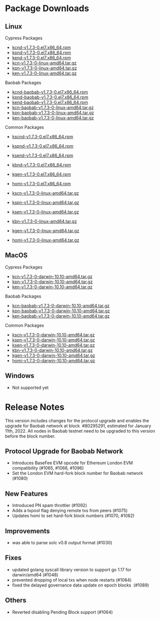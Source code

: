 # Package Downloads <a id="package-downloads"></a>

## Linux <a id="linux"></a>

Cypress Packages
- [kcnd-v1.7.3-0.el7.x86_64.rpm](https://packages.klaytn.net/klaytn/v1.7.3/kcnd-v1.7.3-0.el7.x86_64.rpm)
- [kpnd-v1.7.3-0.el7.x86_64.rpm](https://packages.klaytn.net/klaytn/v1.7.3/kpnd-v1.7.3-0.el7.x86_64.rpm)
- [kend-v1.7.3-0.el7.x86_64.rpm](https://packages.klaytn.net/klaytn/v1.7.3/kend-v1.7.3-0.el7.x86_64.rpm)
- [kcn-v1.7.3-0-linux-amd64.tar.gz](https://packages.klaytn.net/klaytn/v1.7.3/kcn-v1.7.3-0-linux-amd64.tar.gz)
- [kpn-v1.7.3-0-linux-amd64.tar.gz](https://packages.klaytn.net/klaytn/v1.7.3/kpn-v1.7.3-0-linux-amd64.tar.gz)
- [ken-v1.7.3-0-linux-amd64.tar.gz](https://packages.klaytn.net/klaytn/v1.7.3/ken-v1.7.3-0-linux-amd64.tar.gz)

Baobab Packages
- [kcnd-baobab-v1.7.3-0.el7.x86_64.rpm](https://packages.klaytn.net/klaytn/v1.7.3/kcnd-baobab-v1.7.3-0.el7.x86_64.rpm)
- [kpnd-baobab-v1.7.3-0.el7.x86_64.rpm](https://packages.klaytn.net/klaytn/v1.7.3/kpnd-baobab-v1.7.3-0.el7.x86_64.rpm)
- [kend-baobab-v1.7.3-0.el7.x86_64.rpm](https://packages.klaytn.net/klaytn/v1.7.3/kend-baobab-v1.7.3-0.el7.x86_64.rpm)
- [kcn-baobab-v1.7.3-0-linux-amd64.tar.gz](https://packages.klaytn.net/klaytn/v1.7.3/kcn-baobab-v1.7.3-0-linux-amd64.tar.gz)
- [kpn-baobab-v1.7.3-0-linux-amd64.tar.gz](https://packages.klaytn.net/klaytn/v1.7.3/kpn-baobab-v1.7.3-0-linux-amd64.tar.gz)
- [ken-baobab-v1.7.3-0-linux-amd64.tar.gz](https://packages.klaytn.net/klaytn/v1.7.3/ken-baobab-v1.7.3-0-linux-amd64.tar.gz)

Common Packages
- [kscnd-v1.7.3-0.el7.x86_64.rpm](https://packages.klaytn.net/klaytn/v1.7.3/kscnd-v1.7.3-0.el7.x86_64.rpm)
- [kspnd-v1.7.3-0.el7.x86_64.rpm](https://packages.klaytn.net/klaytn/v1.7.3/kspnd-v1.7.3-0.el7.x86_64.rpm)
- [ksend-v1.7.3-0.el7.x86_64.rpm](https://packages.klaytn.net/klaytn/v1.7.3/ksend-v1.7.3-0.el7.x86_64.rpm)
- [kbnd-v1.7.3-0.el7.x86_64.rpm](https://packages.klaytn.net/klaytn/v1.7.3/kbnd-v1.7.3-0.el7.x86_64.rpm)
- [kgen-v1.7.3-0.el7.x86_64.rpm](https://packages.klaytn.net/klaytn/v1.7.3/kgen-v1.7.3-0.el7.x86_64.rpm)
- [homi-v1.7.3-0.el7.x86_64.rpm](https://packages.klaytn.net/klaytn/v1.7.3/homi-v1.7.3-0.el7.x86_64.rpm)

- [kscn-v1.7.3-0-linux-amd64.tar.gz](https://packages.klaytn.net/klaytn/v1.7.3/kscn-v1.7.3-0-linux-amd64.tar.gz)
- [kspn-v1.7.3-0-linux-amd64.tar.gz](https://packages.klaytn.net/klaytn/v1.7.3/kspn-v1.7.3-0-linux-amd64.tar.gz)
- [ksen-v1.7.3-0-linux-amd64.tar.gz](https://packages.klaytn.net/klaytn/v1.7.3/ksen-v1.7.3-0-linux-amd64.tar.gz)
- [kbn-v1.7.3-0-linux-amd64.tar.gz](https://packages.klaytn.net/klaytn/v1.7.3/kbn-v1.7.3-0-linux-amd64.tar.gz)
- [kgen-v1.7.3-0-linux-amd64.tar.gz](https://packages.klaytn.net/klaytn/v1.7.3/kgen-v1.7.3-0-linux-amd64.tar.gz)
- [homi-v1.7.3-0-linux-amd64.tar.gz](https://packages.klaytn.net/klaytn/v1.7.3/homi-v1.7.3-0-linux-amd64.tar.gz)


## MacOS <a id="macos"></a>

Cypress Packages
- [kcn-v1.7.3-0-darwin-10.10-amd64.tar.gz](https://packages.klaytn.net/klaytn/v1.7.3/kcn-v1.7.3-0-darwin-10.10-amd64.tar.gz)
- [kpn-v1.7.3-0-darwin-10.10-amd64.tar.gz](https://packages.klaytn.net/klaytn/v1.7.3/kpn-v1.7.3-0-darwin-10.10-amd64.tar.gz)
- [ken-v1.7.3-0-darwin-10.10-amd64.tar.gz](https://packages.klaytn.net/klaytn/v1.7.3/ken-v1.7.3-0-darwin-10.10-amd64.tar.gz)

Baobab Packages
- [kcn-baobab-v1.7.3-0-darwin-10.10-amd64.tar.gz](https://packages.klaytn.net/klaytn/v1.7.3/kcn-baobab-v1.7.3-0-darwin-10.10-amd64.tar.gz)
- [kpn-baobab-v1.7.3-0-darwin-10.10-amd64.tar.gz](https://packages.klaytn.net/klaytn/v1.7.3/kpn-baobab-v1.7.3-0-darwin-10.10-amd64.tar.gz)
- [ken-baobab-v1.7.3-0-darwin-10.10-amd64.tar.gz](https://packages.klaytn.net/klaytn/v1.7.3/ken-baobab-v1.7.3-0-darwin-10.10-amd64.tar.gz)

Common Packages
- [kscn-v1.7.3-0-darwin-10.10-amd64.tar.gz](https://packages.klaytn.net/klaytn/v1.7.3/kscn-v1.7.3-0-darwin-10.10-amd64.tar.gz)
- [kspn-v1.7.3-0-darwin-10.10-amd64.tar.gz](https://packages.klaytn.net/klaytn/v1.7.3/kspn-v1.7.3-0-darwin-10.10-amd64.tar.gz)
- [ksen-v1.7.3-0-darwin-10.10-amd64.tar.gz](https://packages.klaytn.net/klaytn/v1.7.3/ksen-v1.7.3-0-darwin-10.10-amd64.tar.gz)
- [kbn-v1.7.3-0-darwin-10.10-amd64.tar.gz](https://packages.klaytn.net/klaytn/v1.7.3/kbn-v1.7.3-0-darwin-10.10-amd64.tar.gz)
- [kgen-v1.7.3-0-darwin-10.10-amd64.tar.gz](https://packages.klaytn.net/klaytn/v1.7.3/kgen-v1.7.3-0-darwin-10.10-amd64.tar.gz)
- [homi-v1.7.3-0-darwin-10.10-amd64.tar.gz](https://packages.klaytn.net/klaytn/v1.7.3/homi-v1.7.3-0-darwin-10.10-amd64.tar.gz)

## Windows <a id="windows"></a>

- Not supported yet


# Release Notes <a id="release-notes"></a>

This version includes changes for the protocol upgrade and enables the upgrade for Baobab network at block  #80295291, estimated for January 11th, 2022.
All nodes in Baobab testnet need to be upgraded to this version before the block number. 

## Protocol Upgrade for Baobab Network
- Introduces BaseFee EVM opcode for Ethereum London EVM compatibility (#1065, #1066, #1096)
- Set the London EVM hard-fork block number for Baobab network (#1080)

## New Features
- Introduced PN spam throttler (#1092)
- Adds a txpool flag denying remote txs from peers (#1075)
- Updates homi to set hard-fork block numbers (#1070, #1082)

## Improvements
- was able to parse solc v0.8 output format (#1030) 

## Fixes
- updated golang syscall library version to support go 1.17 for darwin/amd64 (#1048)
- prevented dropping of local txs when node restarts (#1084)
- fixed the delayed governance data update on epoch blocks  (#1089)

## Others
- Reverted disabling Pending Block support (#1064)
